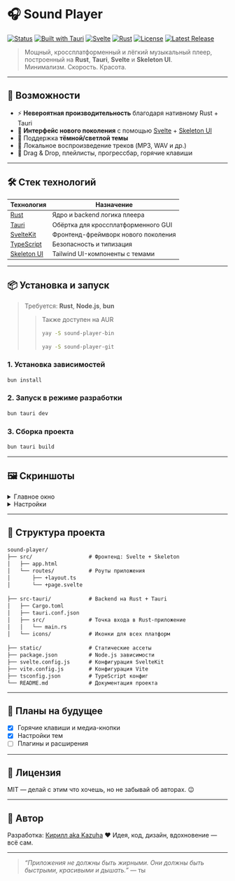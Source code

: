 # 🎧 Sound Player

[![Status](https://img.shields.io/badge/status-stable-green?style=flat-square&logo=appveyor)](https://github.com/mrkirill046/sound-player)
[![Built with Tauri](https://img.shields.io/badge/built%20with-tauri-blueviolet?logo=tauri&style=flat-square)](https://tauri.app/)
[![Svelte](https://img.shields.io/badge/Svelte-powered-ff3e00?logo=svelte&logoColor=white&style=flat-square)](https://svelte.dev/)
[![Rust](https://img.shields.io/badge/Rust-%23000000.svg?style=flat-square&logo=rust&logoColor=white)](https://www.rust-lang.org/)
[![License](https://img.shields.io/badge/license-MIT-green?style=flat-square)](LICENSE)
[![Latest Release](https://img.shields.io/github/v/release/mrkirill046/sound-player?style=flat-square&logo=github)](https://github.com/mrkirill046/sound-player/releases/latest)

> Мощный, кроссплатформенный и лёгкий музыкальный плеер, построенный на **Rust**, **Tauri**, **Svelte** и **Skeleton UI**.  
> Минимализм. Скорость. Красота.

---

## 🚀 Возможности

- ⚡ **Невероятная производительность** благодаря нативному Rust + Tauri
- 🎨 **Интерфейс нового поколения** с помощью [Svelte](https://svelte.dev) + [Skeleton UI](https://www.skeleton.dev)
- 🌙 Поддержка **тёмной/светлой темы**
- 🎵 Локальное воспроизведение треков (MP3, WAV и др.)
- 📁 Drag & Drop, плейлисты, прогрессбар, горячие клавиши

---

## 🛠️ Стек технологий

| Технология     | Назначение                            |
|----------------|----------------------------------------|
| [Rust](https://www.rust-lang.org/)     | Ядро и backend логика плеера       |
| [Tauri](https://tauri.app/)           | Обёртка для кроссплатформенного GUI |
| [SvelteKit](https://kit.svelte.dev/) | Фронтенд-фреймворк нового поколения |
| [TypeScript](https://www.typescriptlang.org/) | Безопасность и типизация           |
| [Skeleton UI](https://www.skeleton.dev/) | Tailwind UI-компоненты с темами     |

---

## 📦 Установка и запуск

> Требуется: **Rust**, **Node.js**, **bun**
> > Также доступен на AUR 
> > ```bash
> > yay -S sound-player-bin
> > ```
> > ```bash
> > yay -S sound-player-git
> > ```

### 1. Установка зависимостей

```bash
bun install
````

### 2. Запуск в режиме разработки

```bash
bun tauri dev
```

### 3. Сборка проекта

```bash
bun tauri build
```

---

## 🖼️ Скриншоты

<details>
    <summary>Главное окно</summary>
    <img src="assets/screenshot-1.png"/>
    <img src="assets/screenshot-2.png"/>
</details>
<details>
    <summary>Настройки</summary>
    <img src="assets/screenshot-3.png"/>
</details>

---

## 📁 Структура проекта

```text
sound-player/
├── src/                  # Фронтенд: Svelte + Skeleton
│   ├── app.html
│   └── routes/           # Роуты приложения
│       ├── +layout.ts
│       └── +page.svelte

├── src-tauri/            # Backend на Rust + Tauri
│   ├── Cargo.toml
│   ├── tauri.conf.json
│   ├── src/              # Точка входа в Rust-приложение
│   │   └── main.rs
│   └── icons/            # Иконки для всех платформ

├── static/               # Статические ассеты
├── package.json          # Node.js зависимости
├── svelte.config.js      # Конфигурация SvelteKit
├── vite.config.js        # Конфигурация Vite
├── tsconfig.json         # TypeScript конфиг
└── README.md             # Документация проекта
```

---

## 🧩 Планы на будущее

- [x] Горячие клавиши и медиа-кнопки
- [x] Настройки тем
- [ ] Плагины и расширения

---

## 📄 Лицензия

MIT — делай с этим что хочешь, но не забывай об авторах. 😉

---

## 🧠 Автор

Разработка: [Кирилл aka Kazuha](https://kazuha046.qwy-games.ru)
❤️ Идея, код, дизайн, вдохновение — всё сам.

---

> *“Приложения не должны быть жирными. Они должны быть быстрыми, красивыми и дышать.”*
> — ты
